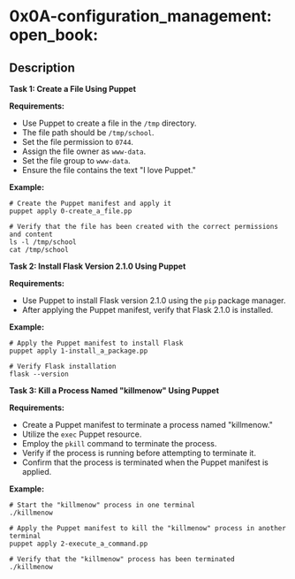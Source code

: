 # 0x0A-configuration_management: open_book:



## Description

**Task 1: Create a File Using Puppet**

**Requirements:**
- Use Puppet to create a file in the `/tmp` directory.
- The file path should be `/tmp/school`.
- Set the file permission to `0744`.
- Assign the file owner as `www-data`.
- Set the file group to `www-data`.
- Ensure the file contains the text "I love Puppet."

**Example:**
```shell
# Create the Puppet manifest and apply it
puppet apply 0-create_a_file.pp

# Verify that the file has been created with the correct permissions and content
ls -l /tmp/school
cat /tmp/school
```

**Task 2: Install Flask Version 2.1.0 Using Puppet**

**Requirements:**
- Use Puppet to install Flask version 2.1.0 using the `pip` package manager.
- After applying the Puppet manifest, verify that Flask 2.1.0 is installed.

**Example:**
```shell
# Apply the Puppet manifest to install Flask
puppet apply 1-install_a_package.pp

# Verify Flask installation
flask --version
```

**Task 3: Kill a Process Named "killmenow" Using Puppet**

**Requirements:**
- Create a Puppet manifest to terminate a process named "killmenow."
- Utilize the `exec` Puppet resource.
- Employ the `pkill` command to terminate the process.
- Verify if the process is running before attempting to terminate it.
- Confirm that the process is terminated when the Puppet manifest is applied.

**Example:**
```shell
# Start the "killmenow" process in one terminal
./killmenow

# Apply the Puppet manifest to kill the "killmenow" process in another terminal
puppet apply 2-execute_a_command.pp

# Verify that the "killmenow" process has been terminated
./killmenow
